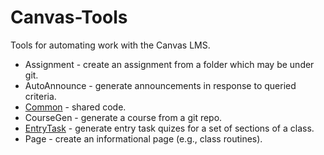 # Canvas-Tools
Tools for automating work with the Canvas LMS.

* Assignment - create an assignment from a folder which may be under git.
* AutoAnnounce - generate announcements in response to queried criteria.
* [Common](https://github.com/DouglasUrner/Canvas-Tools/tree/master/Common) - shared code.
* CourseGen - generate a course from a git repo.
* [EntryTask](https://github.com/DouglasUrner/Canvas-Tools/tree/master/EntryTask) - generate entry task quizes for a set of sections of a class.
* Page - create an informational page (e.g., class routines).
